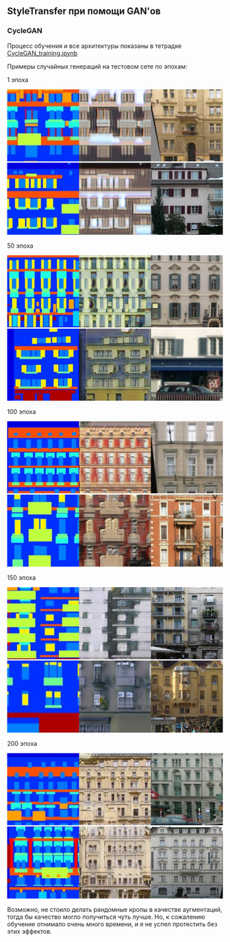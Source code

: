 ## StyleTransfer при помощи GAN'ов 

### CycleGAN
Процесс обучения и все архитектуры показаны в тетрадке [CycleGAN_training.ipynb](CycleGAN_training.ipynb)

Примеры случайных генераций на тестовом сете по эпохам:

1 эпоха

![img](CycleGAN_images/cycleGAN_sample_1_0.png)
![img](CycleGAN_images/cycleGAN_sample_1_3.png)

50 эпоха

![img](CycleGAN_images/cycleGAN_sample_50_1.png)
![img](CycleGAN_images/cycleGAN_sample_50_4.png)

100 эпоха

![img](CycleGAN_images/cycleGAN_sample_100_2.png)
![img](CycleGAN_images/cycleGAN_sample_100_3.png)

150 эпоха

![img](CycleGAN_images/cycleGAN_sample_150_0.png)
![img](CycleGAN_images/cycleGAN_sample_150_3.png)

200 эпоха

![img](CycleGAN_images/cycleGAN_sample_200_4.png)
![img](CycleGAN_images/cycleGAN_sample_200_0.png)

Возможно, не стоило делать рандомные кропы в качестве аугментаций, тогда бы качество могло получиться чуть лучше. Но, к сожалению обучение отнимало очень много времени, и я не успел протестить без этих эффектов.
